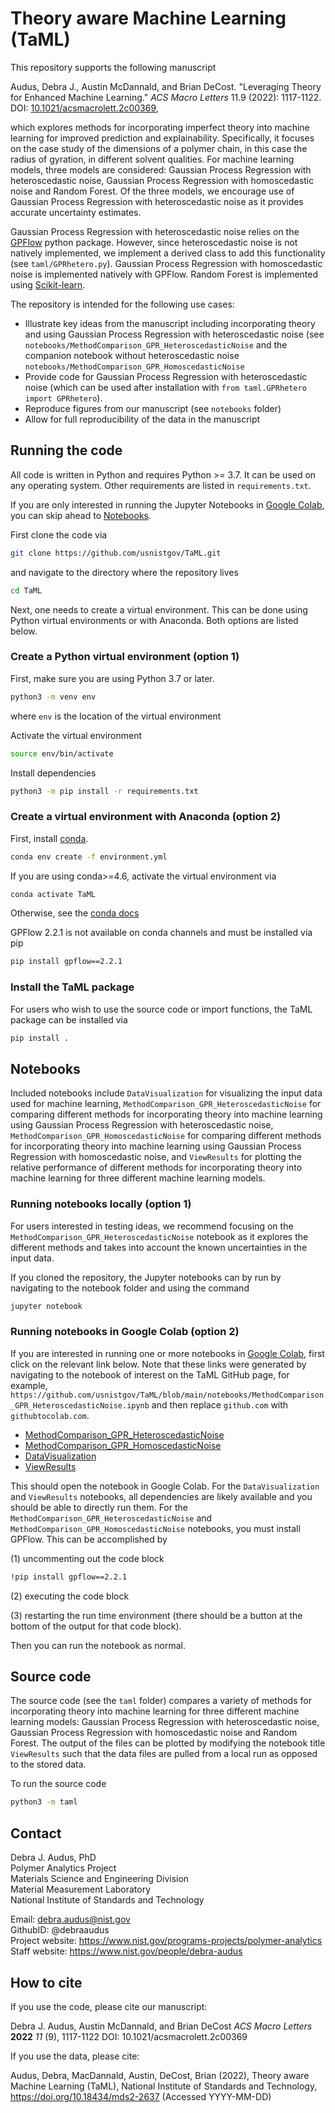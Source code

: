 # Theory aware Machine Learning (TaML)

This repository supports the following manuscript

Audus, Debra J., Austin McDannald, and Brian DeCost. "Leveraging Theory for Enhanced Machine Learning." *ACS Macro Letters* 11.9 (2022): 1117-1122. DOI: [10.1021/acsmacrolett.2c00369](https://doi.org/10.1021/acsmacrolett.2c00369),

which explores methods for incorporating imperfect theory into machine learning for improved prediction and explainability. Specifically, it focuses on the case study of the dimensions of a polymer chain, in this case the radius of gyration, in different solvent qualities. For machine learning models, three models are considered: Gaussian Process Regression with heteroscedastic noise, Gaussian Process Regression with homoscedastic noise and Random Forest. Of the three models, we encourage use of Gaussian Process Regression with heteroscedastic noise as it provides accurate uncertainty estimates.

Gaussian Process Regression with heteroscedastic noise relies on the [GPFlow](https://www.gpflow.org/) python package. However, since heteroscedastic noise is not natively implemented, we implement a derived class to add this functionality (see `taml/GPRhetero.py`). Gaussian Process Regression with homoscedastic noise is implemented natively with GPFlow. Random Forest is implemented using [Scikit-learn](https://scikit-learn.org/stable/).

The repository is intended for the following use cases:

- Illustrate key ideas from the manuscript including incorporating theory and using Gaussian Process Regression with heteroscedastic noise (see `notebooks/MethodComparison_GPR_HeteroscedasticNoise` and the companion notebook without heteroscedastic noise `notebooks/MethodComparison_GPR_HomoscedasticNoise`
- Provide code for Gaussian Process Regression with heteroscedastic noise (which can be used after installation with `from taml.GPRhetero import GPRhetero`).
- Reproduce figures from our manuscript (see `notebooks` folder)
- Allow for full reproducibility of the data in the manuscript

## Running the code

All code is written in Python and requires Python >= 3.7. It can be used on any operating system. Other requirements are listed in `requirements.txt`.

If you are only interested in running the Jupyter Notebooks in [Google Colab](https://colab.research.google.com/), you can skip ahead to [Notebooks](#Notebooks).

First clone the code via

```bash
git clone https://github.com/usnistgov/TaML.git
```

and navigate to the directory where the repository lives

```bash
cd TaML
```

Next, one needs to create a virtual environment. This can be done using Python virtual environments or with Anaconda. Both options are listed below.

### Create a Python virtual environment (option 1)

First, make sure you are using Python 3.7 or later.

```bash
python3 -m venv env
```

where `env` is the location of the virtual environment

Activate the virtual environment

```bash
source env/bin/activate
```

Install dependencies

```bash
python3 -m pip install -r requirements.txt
```

### Create a virtual environment with Anaconda (option 2)

First, install [conda](https://www.anaconda.com).

```bash
conda env create -f environment.yml
```

If you are using conda>=4.6, activate the virtual environment via

```bash
conda activate TaML
```

Otherwise, see the [conda docs](https://docs.conda.io/projects/conda/en/latest/user-guide/tasks/manage-environments.html)

GPFlow 2.2.1 is not available on conda channels and must be installed via pip

```bash
pip install gpflow==2.2.1
```

### Install the TaML package

For users who wish to use the source code or import functions, the TaML package can be installed via

```bash
pip install .
```

## Notebooks

Included notebooks include `DataVisualization` for visualizing the input data used for machine learning, `MethodComparison_GPR_HeteroscedasticNoise` for comparing different methods for incorporating theory into machine learning using Gaussian Process Regression with heteroscedastic noise, `MethodComparison_GPR_HomoscedasticNoise` for comparing different methods for incorporating theory into machine learning using Gaussian Process Regression with homoscedastic noise, and `ViewResults` for plotting the relative performance of different methods for incorporating theory into machine learning for three different machine learning models.

### Running notebooks locally (option 1)

For users interested in testing ideas, we recommend focusing on the `MethodComparison_GPR_HeteroscedasticNoise` notebook as it explores the different methods and takes into account the known uncertainties in the input data. 

If you cloned the repository, the Jupyter notebooks can by run by navigating to the notebook folder and using the command

```bash
jupyter notebook
```

### Running notebooks in Google Colab (option 2)

If you are interested in running one or more notebooks in [Google Colab](https://colab.research.google.com/), first click on the relevant link below. Note that these links were generated by navigating to the notebook of interest on the TaML GitHub page, for example, `https://github.com/usnistgov/TaML/blob/main/notebooks/MethodComparison_GPR_HeteroscedasticNoise.ipynb` and then replace `github.com` with `githubtocolab.com`.

- [MethodComparison_GPR_HeteroscedasticNoise](https://githubtocolab.com/usnistgov/TaML/blob/main/notebooks/MethodComparison_GPR_HeteroscedasticNoise.ipynb)
- [MethodComparison_GPR_HomoscedasticNoise](https://githubtocolab.com/usnistgov/TaML/blob/main/notebooks/MethodComparison_GPR_HomoscedasticNoise.ipynb)
- [DataVisualization](https://githubtocolab.com/usnistgov/TaML/blob/main/notebooks/DataVisualization.ipynb)
- [ViewResults](https://githubtocolab.com/usnistgov/TaML/blob/main/notebooks/ViewResults.ipynb)

This should open the notebook in Google Colab. For the `DataVisualization` and `ViewResults` notebooks, all dependencies are likely available and you should be able to directly run them. For the `MethodComparison_GPR_HeteroscedasticNoise` and `MethodComparison_GPR_HomoscedasticNoise` notebooks, you must install GPFlow. This can be accomplished by 

(1) uncommenting out the code block

```bash
!pip install gpflow==2.2.1
```

(2) executing the code block

(3) restarting the run time environment (there should be a button at the bottom of the output for that code block).

Then you can run the notebook as normal.

## Source code

The source code (see the `taml` folder) compares a variety of methods for incorporating theory into machine learning for three different machine learning models: Gaussian Process Regression with heteroscedastic noise, Gaussian Process Regression with homoscedastic noise and Random Forest. The output of the files can be plotted by modifying the notebook title `ViewResults` such that the data files are pulled from a local run as opposed to the stored data.

To run the source code

```bash
python3 -m taml
```

## Contact

Debra J. Audus, PhD  
Polymer Analytics Project  
Materials Science and Engineering Division  
Material Measurement Laboratory  
National Institute of Standards and Technology  

Email: debra.audus@nist.gov  
GithubID: @debraaudus  
Project website: https://www.nist.gov/programs-projects/polymer-analytics  
Staff website: https://www.nist.gov/people/debra-audus  

## How to cite

If you use the code, please cite our manuscript:

Debra J. Audus, Austin McDannald, and Brian DeCost *ACS Macro Letters* **2022** *11* (9), 1117-1122 DOI: 10.1021/acsmacrolett.2c00369

If you use the data, please cite:

Audus, Debra, MacDannald, Austin, DeCost, Brian (2022), Theory aware Machine Learning (TaML), National Institute of Standards and Technology, https://doi.org/10.18434/mds2-2637 (Accessed YYYY-MM-DD)
